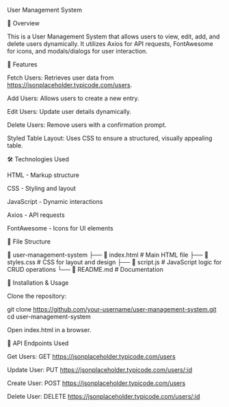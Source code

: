 User Management System

📌 Overview

This is a User Management System that allows users to view, edit, add, and delete users dynamically. It utilizes Axios for API requests, FontAwesome for icons, and modals/dialogs for user interaction.

🚀 Features

Fetch Users: Retrieves user data from https://jsonplaceholder.typicode.com/users.

Add Users: Allows users to create a new entry.

Edit Users: Update user details dynamically.

Delete Users: Remove users with a confirmation prompt.

Styled Table Layout: Uses CSS to ensure a structured, visually appealing table.

🛠️ Technologies Used

HTML - Markup structure

CSS - Styling and layout

JavaScript - Dynamic interactions

Axios - API requests

FontAwesome - Icons for UI elements

📂 File Structure

📁 user-management-system
├── 📄 index.html # Main HTML file
├── 📄 styles.css # CSS for layout and design
├── 📄 script.js # JavaScript logic for CRUD operations
└── 📄 README.md # Documentation

🔧 Installation & Usage

Clone the repository:

git clone https://github.com/your-username/user-management-system.git
cd user-management-system

Open index.html in a browser.

📌 API Endpoints Used

Get Users: GET https://jsonplaceholder.typicode.com/users

Update User: PUT https://jsonplaceholder.typicode.com/users/:id

Create User: POST https://jsonplaceholder.typicode.com/users

Delete User: DELETE https://jsonplaceholder.typicode.com/users/:id
